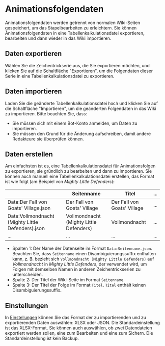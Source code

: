# Animationsfolgendaten

Animationsfolgendaten werden getrennt von normalen Wiki-Seiten gespeichert, um das Stapelbearbeiten zu erleichtern. Sie können Animationsfolgendaten in eine Tabellenkalkulationsdatei exportieren, bearbeiten und dann wieder in das Wiki importieren.

## Daten exportieren

Wählen Sie die Zeichentrickserie aus, die Sie exportieren möchten, und klicken Sie auf die Schaltfläche "Exportieren", um die Folgendaten dieser Serie in eine Tabellenkalkulationsdatei zu exportieren.

## Daten importieren

Laden Sie die geänderte Tabellenkalkulationsdatei hoch und klicken Sie auf die Schaltfläche "Importieren", um die geänderten Folgendaten in das Wiki zu importieren. Bitte beachten Sie, dass:

- Sie müssen sich mit einem Bot-Konto anmelden, um Daten zu importieren.
- Sie müssen den Grund für die Änderung aufschreiben, damit andere Redakteure sie überprüfen können.

## Daten erstellen

Am einfachsten ist es, eine Tabellenkalkulationsdatei für Animationsfolgen zu exportieren, sie gründlich zu bearbeiten und dann zu importieren. Sie können auch manuell eine Tabellenkalkulationsdatei erstellen, das Format ist wie folgt (am Beispiel von _Mighty Little Defenders_):

|                                                   | Seitenname                              | Titel                       | ... |
| ------------------------------------------------- | --------------------------------------- | --------------------------- | --- |
| Data:Der Fall von Goats' Village.json             | Der Fall von Goats' Village             | Der Fall von Goats' Village | ... |
| Data:Vollmondnacht (Mighty Little Defenders).json | Vollmondnacht (Mighty Little Defenders) | Vollmondnacht               | ... |
| ...                                               | ...                                     | ...                         | ... |

- Spalten 1: Der Name der Datenseite im Format `Data:Seitenname.json`. Beachten Sie, dass `Seitenname` einen Disambiguierungssuffix enthalten kann, z. B. bezieht sich `Vollmondnacht (Mighty Little Defenders)` auf _Vollmondnacht_ in _Mighty Little Defenders_, der verwendet wird, um Folgen mit demselben Namen in anderen Zeichentrickserien zu unterscheiden.
- Spalte 2: Der Titel der Wiki-Seite im Format `Seitenname`.
- Spalte 3: Der Titel der Folge im Format `Titel`. `Titel` enthält keinen Disambiguierungssuffix.

## Einstellungen

In [Einstellungen](#/settings) können Sie das Format der zu importierenden und zu exportierenden Daten auswählen: XLSX oder JSON. Die Standardeinstellung ist das XLSX-Format. Sie können auch auswählen, ob zwei Datendateien exportiert werden sollen, eine zum Bearbeiten und eine zum Sichern. Die Standardeinstellung ist kein Backup.
